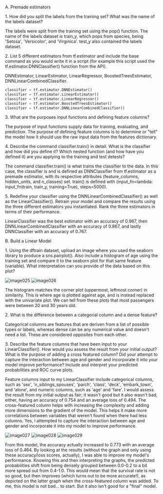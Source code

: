 
A. Premade estimators

1\. How did you split the labels from the training set? What was the name of the labels dataset?

The labels were split from the training set using the pop() function. The name of the labels dataset is train_y, which pops from species, being 'Setosa', 'Versicolor', and 'Virginica'. test_y also contained the labels dataset.

2\. List 5 different estimators from tf.estimator and include the base command as you would write it in a script (for example this script used the tf.estimator.DNNClassifier() function from the API).

DNNEstimator, LinearEstimator, LinearRegressor, BoostedTreesEstimator, DNNLinearCombinedClassifier.

```python
classifier = tf.estimator.DNNEstimator()
classifier = tf.estimator.LinearEstimator()
classifier = tf.estimator.LinearRegressor()
classifier = tf.estimator.BoostedTreesEstimator()
classifier = tf.estimator.DNNLinearCombinedClassifier()
```

3\. What are the purposes input functions and defining feature columns?

The purpose of input functions supply data for training, evaluating, and prediction. The purpose of defining feature columns is to determine or "tell" the model how it should use the raw input data from the features dictionary.

4\. Describe the command classifier.train() in detail. What is the classifier and how did you define it? Which nested function (and how have you defined it) are you applying to the training and test detests?

The command classifier.train() is what trains the classifier to the data. In this case, the classifier is and is defined as DNNClassifier from tf.estimator as a premade estimator, with its respective attributes (feature_columns, hidden_units, and n_classes) set. train() is defined with (input_fn=lambda: input_fn(train, train_y, training=True), steps=5000).

5\. Redefine your classifier using the DNNLinearCombinedClassifier() as well as the LinearClassifier(). Retrain your model and compare the results using the three different estimators you instantiated. Rank the three estimators in terms of their performance.

LinearClassifier was the best estimator with an accuracy of 0.967, then DNNLinearCombinedClassifier with an accuracy of 0.867, and lastly DNNClassifier with an accuracy of 0.767.

B. Build a Linear Model

1\. Using the dftrain dataset, upload an image where you used the seaborn library to produce a sns.pairplot(). Also include a histogram of age using the training set and compare it to the seaborn plot for that same feature (variable). What interpretation can you provide of the data based on this plot?

![image025](https://github.com/dshuangg/responses/raw/master/image025.png)
![image026](https://github.com/dshuangg/responses/raw/master/image026.png)

The histogram matches the corner plot (uppermost, leftmost corner) in similarity. This is where age is plotted against age, and is instead replaced with the univariate plot. We can tell from these plots that most passengers were between 20 and 30 years old.

2\. What is the difference between a categorial column and a dense feature?

Categorical columns are features that are deriven from a list of possible types or labels, whereas dense can be any numerical value and doesn't need a list. These are considered opposites from each other.

3\. Describe the feature columns that have been input to your LinearClassifier(). How would you assess the result from your initial output? What is the purpose of adding a cross featured column? Did your attempt to capture the interaction between age and gender and incorporate it into your model improve performance? Include and interpret your predicted probabilities and ROC curve plots.

Feature columns input to my LinearClassifier include categorical columns, such as 'sex', 'n_siblings_spouses', 'parch', 'class', 'deck', 'embark_town', and 'alone', and numeric columns, such as 'age' and 'fare'. I would assess the result from my initial output as fair; it wasn't good but it also wasn't bad, either, having an accuracy of 0.754 and an average loss of 0.494. The cross-featured column helps with increasing the complexity and adding more dimensions to the gradient of the model. This helps it make more correlations between variables that weren't found when there had less columns. Yes, I attempted to capture the interaction between age and gender and incorporate it into my model to improve performance. 

![image027](https://github.com/dshuangg/responses/raw/master/image027.png)
![image028](https://github.com/dshuangg/responses/raw/master/image028.png)
![image029](https://github.com/dshuangg/responses/raw/master/image029.png)

From this model, the accuracy actually increased to 0.773 with an average loss of 0.464. By looking at the results (without the graph and only using these accuracy/loss scores, actually), I was able to improve my model's performance. Knowing this and then interpreting the graphs, the predicted probabilities shift from being densely grouped between 0.0-0.2 to a bit more spread out from 0.4-1.0. This would mean that the survival rate is not so good, but then improves (which turns out to be more accurate!), as depicted on the latter graph when the cross-featured column was added. To me, this model is not bad... to start. But it also isn't good for a "final" model.

